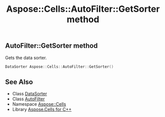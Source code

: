 ﻿---
title: Aspose::Cells::AutoFilter::GetSorter method
linktitle: GetSorter
second_title: Aspose.Cells for C++ API Reference
description: 'Aspose::Cells::AutoFilter::GetSorter method. Gets the data sorter in C++.'
type: docs
weight: 600
url: /cpp/aspose.cells/autofilter/getsorter/
---
## AutoFilter::GetSorter method


Gets the data sorter.

```cpp
DataSorter Aspose::Cells::AutoFilter::GetSorter()
```

## See Also

* Class [DataSorter](../../datasorter/)
* Class [AutoFilter](../)
* Namespace [Aspose::Cells](../../)
* Library [Aspose.Cells for C++](../../../)
